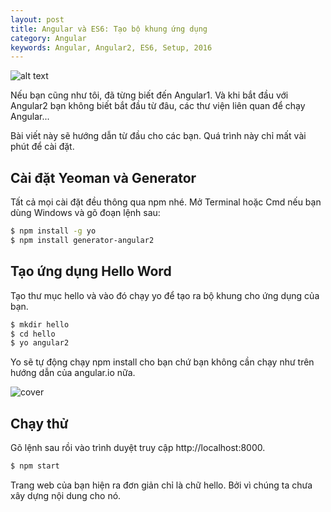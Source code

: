 ```yaml
---
layout: post
title: Angular và ES6: Tạo bộ khung ứng dụng
category: Angular
keywords: Angular, Angular2, ES6, Setup, 2016
---
```


![alt text](https://4.bp.blogspot.com/-zRXAUpuJt78/WD6-e4drdYI/AAAAAAAABgY/BSGV_4U1VJgdLGqyik-ORAlBaE9DS3p1wCLcB/s320/angular2%2Bva%2Bes6.png "Angular và ES6: Tạo bộ khung ứng dụng")

Nếu bạn cũng như tôi, đã từng biết đến Angular1. Và khi bắt đầu với Angular2 bạn không biết bắt đầu từ đâu, các thư viện liên quan để chạy Angular...

Bài viết này sẽ hướng dẫn từ đầu cho các bạn. Quá trình này chỉ mất vài phút để cài đặt.

## Cài đặt Yeoman và Generator

Tất cả mọi cài đặt đều thông qua npm nhé. Mở Terminal hoặc Cmd nếu bạn dùng Windows và gõ đoạn lệnh sau:

```bash
$ npm install -g yo
$ npm install generator-angular2
```

## Tạo ứng dụng Hello Word

Tạo thư mục hello và vào đó chạy  yo  để tạo ra bộ khung cho ứng dụng của bạn. 

```bash
$ mkdir hello
$ cd hello
$ yo angular2
```

Yo sẽ tự động chạy npm install cho bạn chứ bạn không cần chạy như trên hướng dẫn của angular.io nữa.

![cover](https://2.bp.blogspot.com/--viIQm8iuao/WD7hvSr_ZdI/AAAAAAAABgw/PM37AfROhI4pECTWqwFwhxJ7zG_3c4fsACLcB/s640/yo%2Bgenerator%2Bangular%2B2.jpg)

## Chạy thử

Gõ lệnh sau rồi vào trình duyệt truy cập http://localhost:8000.

```bash
$ npm start
```

Trang web của bạn hiện ra đơn giản chỉ là chữ hello. Bởi vì chúng ta chưa xây dựng nội dung cho nó.

